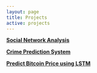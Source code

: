 ```yaml
---
layout: page
title: Projects
active: projects
---
```



[**Social Network Analysis**](/_posts/2020-01-01-sna.md)

[**Crime Prediction System**](/_posts/2020-01-01-cis.md)

[**Predict Bitcoin Price using LSTM**](/_posts/2020-01-01-LSTM.ipynb)
